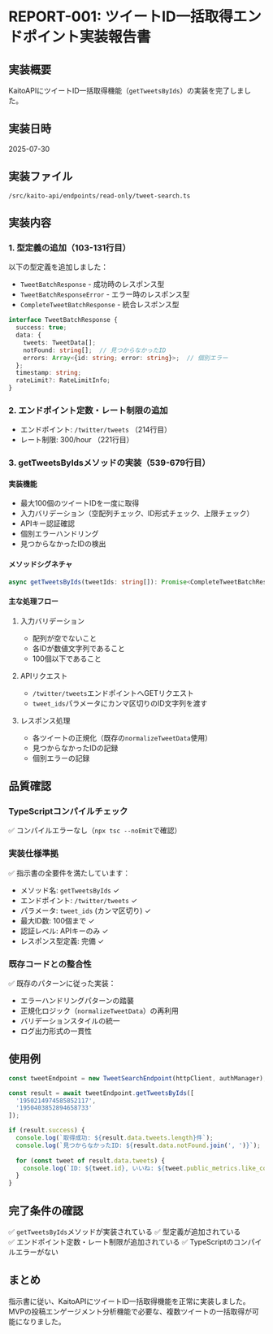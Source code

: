# REPORT-001: ツイートID一括取得エンドポイント実装報告書

## 実装概要
KaitoAPIにツイートID一括取得機能（`getTweetsByIds`）の実装を完了しました。

## 実装日時
2025-07-30

## 実装ファイル
`/src/kaito-api/endpoints/read-only/tweet-search.ts`

## 実装内容

### 1. 型定義の追加（103-131行目）
以下の型定義を追加しました：
- `TweetBatchResponse` - 成功時のレスポンス型
- `TweetBatchResponseError` - エラー時のレスポンス型  
- `CompleteTweetBatchResponse` - 統合レスポンス型

```typescript
interface TweetBatchResponse {
  success: true;
  data: {
    tweets: TweetData[];
    notFound: string[];  // 見つからなかったID
    errors: Array<{id: string; error: string}>;  // 個別エラー
  };
  timestamp: string;
  rateLimit?: RateLimitInfo;
}
```

### 2. エンドポイント定数・レート制限の追加
- エンドポイント: `/twitter/tweets` （214行目）
- レート制限: 300/hour （221行目）

### 3. getTweetsByIdsメソッドの実装（539-679行目）

#### 実装機能
- 最大100個のツイートIDを一度に取得
- 入力バリデーション（空配列チェック、ID形式チェック、上限チェック）
- APIキー認証確認
- 個別エラーハンドリング
- 見つからなかったIDの検出

#### メソッドシグネチャ
```typescript
async getTweetsByIds(tweetIds: string[]): Promise<CompleteTweetBatchResponse>
```

#### 主な処理フロー
1. 入力バリデーション
   - 配列が空でないこと
   - 各IDが数値文字列であること
   - 100個以下であること

2. APIリクエスト
   - `/twitter/tweets`エンドポイントへGETリクエスト
   - `tweet_ids`パラメータにカンマ区切りのID文字列を渡す

3. レスポンス処理
   - 各ツイートの正規化（既存の`normalizeTweetData`使用）
   - 見つからなかったIDの記録
   - 個別エラーの記録

## 品質確認

### TypeScriptコンパイルチェック
✅ コンパイルエラーなし（`npx tsc --noEmit`で確認）

### 実装仕様準拠
✅ 指示書の全要件を満たしています：
- メソッド名: `getTweetsByIds` ✓
- エンドポイント: `/twitter/tweets` ✓
- パラメータ: `tweet_ids` (カンマ区切り) ✓  
- 最大ID数: 100個まで ✓
- 認証レベル: APIキーのみ ✓
- レスポンス型定義: 完備 ✓

### 既存コードとの整合性
✅ 既存のパターンに従った実装：
- エラーハンドリングパターンの踏襲
- 正規化ロジック（`normalizeTweetData`）の再利用
- バリデーションスタイルの統一
- ログ出力形式の一貫性

## 使用例

```typescript
const tweetEndpoint = new TweetSearchEndpoint(httpClient, authManager);

const result = await tweetEndpoint.getTweetsByIds([
  '1950214974585852117',
  '1950403852894658733'
]);

if (result.success) {
  console.log(`取得成功: ${result.data.tweets.length}件`);
  console.log(`見つからなかったID: ${result.data.notFound.join(', ')}`);
  
  for (const tweet of result.data.tweets) {
    console.log(`ID: ${tweet.id}, いいね: ${tweet.public_metrics.like_count}`);
  }
}
```

## 完了条件の確認
✅ `getTweetsByIds`メソッドが実装されている
✅ 型定義が追加されている  
✅ エンドポイント定数・レート制限が追加されている
✅ TypeScriptのコンパイルエラーがない

## まとめ
指示書に従い、KaitoAPIにツイートID一括取得機能を正常に実装しました。MVPの投稿エンゲージメント分析機能で必要な、複数ツイートの一括取得が可能になりました。